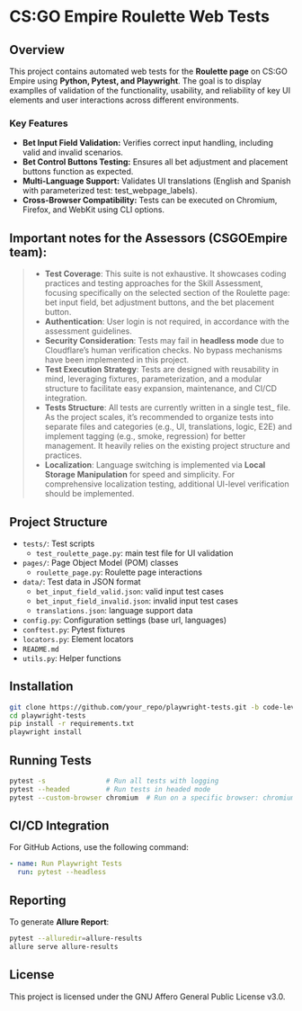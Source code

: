 # CS:GO Empire Roulette Web Tests
## Overview
This project contains automated web tests for the **Roulette page** on CS:GO Empire using **Python, Pytest, and Playwright**. The goal is to display examplles of validation of the functionality, usability, and reliability of key UI elements and user interactions across different environments.

### Key Features
- **Bet Input Field Validation:** Verifies correct input handling, including valid and invalid scenarios.
- **Bet Control Buttons Testing:** Ensures all bet adjustment and placement buttons function as expected.
- **Multi-Language Support:** Validates UI translations (English and Spanish with parameterized test: test_webpage_labels).
- **Cross-Browser Compatibility:** Tests can be executed on Chromium, Firefox, and WebKit using CLI options.

## Important notes for the Assessors (CSGOEmpire team):
> - **Test Сoverage**: This suite is not exhaustive. It showcases coding practices and testing approaches for the Skill Assessment, focusing specifically on the selected section of the Roulette page: bet input field, bet adjustment buttons, and the bet placement button.
> - **Authentication**: User login is not required, in accordance with the assessment guidelines.
> - **Security Consideration**: Tests may fail in **headless mode** due to Cloudflare’s human verification checks. No bypass mechanisms have been implemented in this project.
> - **Test Execution Strategy**: Tests are designed with reusability in mind, leveraging fixtures, parameterization, and a modular structure to facilitate easy expansion, maintenance, and CI/CD integration.
> - **Tests Structure**: All tests are currently written in a single test_ file. As the project scales, it’s recommended to organize tests into separate files and categories (e.g., UI, translations, logic, E2E) and implement tagging (e.g., smoke, regression) for better management. It heavily relies on the existing project structure and practices.
> - **Localization**: Language switching is implemented via **Local Storage Manipulation** for speed and simplicity. For comprehensive localization testing, additional UI-level verification should be implemented.

## Project Structure
- `tests/`: Test scripts
  - `test_roulette_page.py`: main test file for UI validation
- `pages/`: Page Object Model (POM) classes
  - `roulette_page.py`: Roulette page interactions
- `data/`: Test data in JSON format
  - `bet_input_field_valid.json`: valid input test cases
  - `bet_input_field_invalid.json`: invalid input test cases
  - `translations.json`: language support data
- `config.py`: Configuration settings (base url, languages)
- `conftest.py`: Pytest fixtures
- `locators.py`: Element locators
- `README.md`
- `utils.py`: Helper functions

## Installation
```sh
git clone https://github.com/your_repo/playwright-tests.git -b code-level-up
cd playwright-tests
pip install -r requirements.txt
playwright install
```

## Running Tests
```sh
pytest -s               # Run all tests with logging
pytest --headed         # Run tests in headed mode
pytest --custom-browser chromium  # Run on a specific browser: chromium, firefox, webkit
```

## CI/CD Integration
For GitHub Actions, use the following command:
```yml
- name: Run Playwright Tests
  run: pytest --headless
```

## Reporting
To generate **Allure Report**:
```sh
pytest --alluredir=allure-results
allure serve allure-results
```

## License
This project is licensed under the GNU Affero General Public License v3.0.
